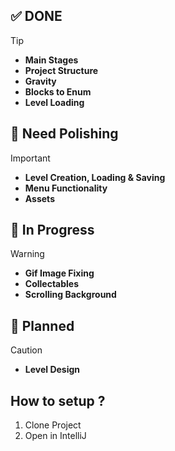 ✅ DONE
---

> [!TIP]
>- **Main Stages**
>- **Project Structure**
>- **Gravity**
>- **Blocks to Enum**
>- **Level Loading**

💅 Need Polishing
---

> [!IMPORTANT]
>- **Level Creation, Loading & Saving**
>- **Menu Functionality**
>- **Assets**


🔨 In Progress
---

> [!WARNING]
>- **Gif Image Fixing**
>- **Collectables**
>- **Scrolling Background**

📝 Planned
---

> [!CAUTION]
>- **Level Design**


How to setup ?
---

1. Clone Project
2. Open in IntelliJ